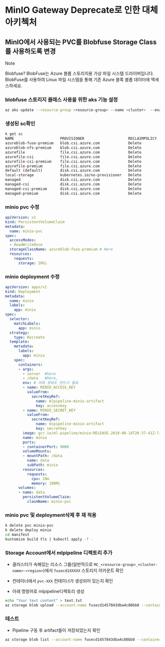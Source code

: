 # MinIO Gateway Deprecate로 인한 대체 아키첵처

## MinIO에서 사용되는 PVC를 Blobfuse Storage Class를 사용하도록 변경

> [!Note]
> Blobfuse?
> BlobFuse는 Azure 블롭 스토리지용 가상 파일 시스템 드라이버입니다. BlobFuse를 사용하여 Linux 파일 시스템을 통해 기존 Azure 블록 블롭 데이터에 액세스하세요. 

### blobfuse 스토리지 클래스 사용을 위한 aks 기능 설정

```bash
az aks update --resource-group <resource-group> --name <cluster>  --enable-blob-driver
```

### 생성된 sc확인
```bash
k get sc
NAME                     PROVISIONER                    RECLAIMPOLICY   VOLUMEBINDINGMODE      ALLOWVOLUMEEXPANSION   AGE
azureblob-fuse-premium   blob.csi.azure.com             Delete          Immediate              true                   2d1h
azureblob-nfs-premium    blob.csi.azure.com             Delete          Immediate              true                   2d1h
azurefile                file.csi.azure.com             Delete          Immediate              true                   14d
azurefile-csi            file.csi.azure.com             Delete          Immediate              true                   14d
azurefile-csi-premium    file.csi.azure.com             Delete          Immediate              true                   14d
azurefile-premium        file.csi.azure.com             Delete          Immediate              true                   14d
default (default)        disk.csi.azure.com             Delete          WaitForFirstConsumer   true                   14d
local-storage            kubernetes.io/no-provisioner   Delete          WaitForFirstConsumer   false                  2d18h
managed                  disk.csi.azure.com             Delete          WaitForFirstConsumer   true                   14d
managed-csi              disk.csi.azure.com             Delete          WaitForFirstConsumer   true                   14d
managed-csi-premium      disk.csi.azure.com             Delete          WaitForFirstConsumer   true                   14d
managed-premium          disk.csi.azure.com             Delete          WaitForFirstConsumer   true                   14d
```

### minio pvc 수정

```yaml
apiVersion: v1
kind: PersistentVolumeClaim
metadata:
  name: minio-pvc
spec:
  accessModes:
  - ReadWriteOnce
  storageClassName: azureblob-fuse-premium # Here
  resources:
    requests:
      storage: 20Gi

```

### minio deployment 수정

```yaml
apiVersion: apps/v1
kind: Deployment
metadata:
  name: minio
  labels:
    app: minio
spec:
  selector:
    matchLabels:
      app: minio
  strategy:
    type: Recreate
  template:
    metadata:
      labels:
        app: minio
    spec:
      containers:
      - args:
        - server  #here
        - /data   #here, 
        env: # 아래 정보도 반드시 필요
        - name: MINIO_ACCESS_KEY
          valueFrom:
            secretKeyRef:
              name: mlpipeline-minio-artifact
              key: accesskey
        - name: MINIO_SECRET_KEY
          valueFrom:
            secretKeyRef:
              name: mlpipeline-minio-artifact
              key: secretkey
        image: gcr.io/ml-pipeline/minio:RELEASE.2019-08-14T20-37-41Z-license-compliance
        name: minio
        ports:
        - containerPort: 9000
        volumeMounts:
        - mountPath: /data
          name: data
          subPath: minio
        resources:
          requests:
            cpu: 20m
            memory: 100Mi
      volumes:
      - name: data
        persistentVolumeClaim:
          claimName: minio-pvc

```

### minio pvc 및 deployment삭제 후 재 적용
```bash
k delete pvc minio-pvc
k delete deploy minio     
cd manifest
kustomize build tls | kubectl apply -f -
```

### Storage Account에서 mlpipeline 디렉토리 추가

* 클러스터가 속해있는 리소스 그룹(일반적으로 `MC_<resource-group>_<cluster-name>-<region>`)에서 `fusecd1XXXXX` 스토리지 어카운트 확인
* 컨테이너에서 `pvc-XXX` 컨테이너가 생성되어 있는지 확인

* 아래 명령어로 mlpipeline디렉토리 생성

```bash
echo "Your text content" > text.txt
az storage blob upload --account-name fusecd1457843dba4c80bb8 --container-name pvc-47dc7e52-cace-468a-b868-55c8e7ac1eca --name minio/mlpipeline/test.txt --file text.txt
```

### 테스트

* Pipeline 구동 후 artifact들이 저장되었는지 확인

```bash
az storage blob list --account-name fusecd1457843dba4c80bb8 --container-name pvc-47dc7e52-cace-468a-b868-55c8e7ac1eca --output table
```